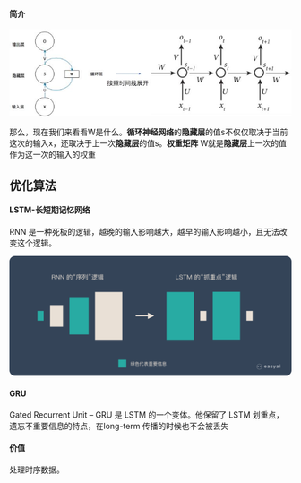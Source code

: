 #### 简介

![img](../imags/v2-b0175ebd3419f9a11a3d0d8b00e28675_720w.jpg)

那么，现在我们来看看W是什么。**循环神经网络**的**隐藏层**的值s不仅仅取决于当前这次的输入x，还取决于上一次**隐藏层**的值s。**权重矩阵** W就是**隐藏层**上一次的值作为这一次的输入的权重

## 优化算法

#### LSTM-长短期记忆网络

RNN 是一种死板的逻辑，越晚的输入影响越大，越早的输入影响越小，且无法改变这个逻辑。

![RNN的序列逻辑到LSTM的抓重点逻辑](../imags/2019-07-04-rnn-lstm.png)

#### GRU

Gated Recurrent Unit – GRU 是 LSTM 的一个变体。他保留了 LSTM 划重点，遗忘不重要信息的特点，在long-term 传播的时候也不会被丢失



#### 价值

处理时序数据。